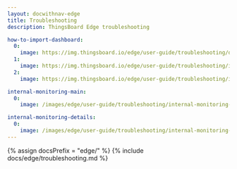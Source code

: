 ```yaml
---
layout: docwithnav-edge
title: Troubleshooting
description: ThingsBoard Edge troubleshooting

how-to-import-dashboard:
  0:
    image: https://img.thingsboard.io/edge/user-guide/troubleshooting/download.webp
  1:
    image: https://img.thingsboard.io/edge/user-guide/troubleshooting/import.webp
  2:
    image: https://img.thingsboard.io/edge/user-guide/troubleshooting/import-1.webp

internal-monitoring-main:
  0:
    image: /images/edge/user-guide/troubleshooting/internal-monitoring-main.webp

internal-monitoring-details:
  0:
    image: /images/edge/user-guide/troubleshooting/internal-monitoring-details.webp
---
```


{% assign docsPrefix = "edge/" %}
{% include docs/edge/troubleshooting.md %}
